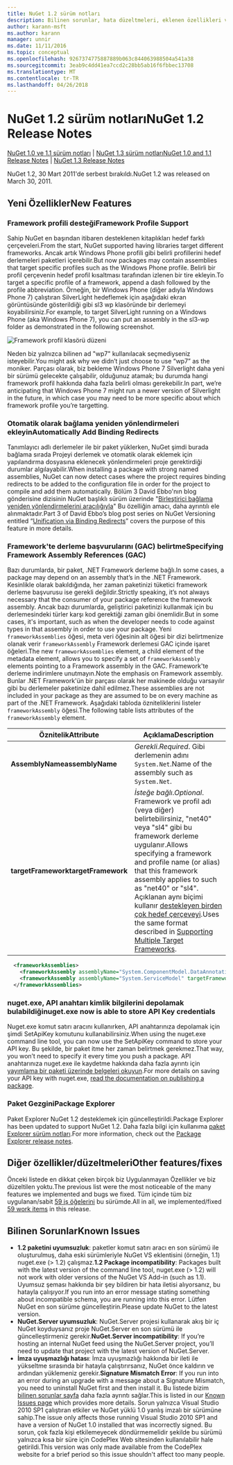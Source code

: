 ```yaml
---
title: NuGet 1.2 sürüm notları
description: Bilinen sorunlar, hata düzeltmeleri, eklenen özellikleri ve dcr dahil olmak üzere NuGet 1.2 için sürüm notları.
author: karann-msft
ms.author: karann
manager: unnir
ms.date: 11/11/2016
ms.topic: conceptual
ms.openlocfilehash: 9267374775887889b063c844063988504a541a38
ms.sourcegitcommit: 3eab9c4dd41ea7ccd2c28bb5ab16f6fbbec13708
ms.translationtype: MT
ms.contentlocale: tr-TR
ms.lasthandoff: 04/26/2018
---
```

# <a name="nuget-12-release-notes"></a><span data-ttu-id="06927-103">NuGet 1.2 sürüm notları</span><span class="sxs-lookup"><span data-stu-id="06927-103">NuGet 1.2 Release Notes</span></span>

<span data-ttu-id="06927-104">[NuGet 1.0 ve 1.1 sürüm notları](../release-notes/nuget-1.1.md) | [NuGet 1.3 sürüm notları](../release-notes/nuget-1.3.md)</span><span class="sxs-lookup"><span data-stu-id="06927-104">[NuGet 1.0 and 1.1 Release Notes](../release-notes/nuget-1.1.md) | [NuGet 1.3 Release Notes](../release-notes/nuget-1.3.md)</span></span>

<span data-ttu-id="06927-105">NuGet 1.2, 30 Mart 2011'de serbest bırakıldı.</span><span class="sxs-lookup"><span data-stu-id="06927-105">NuGet 1.2 was released on March 30, 2011.</span></span>

## <a name="new-features"></a><span data-ttu-id="06927-106">Yeni Özellikler</span><span class="sxs-lookup"><span data-stu-id="06927-106">New Features</span></span>

### <a name="framework-profile-support"></a><span data-ttu-id="06927-107">Framework profili desteği</span><span class="sxs-lookup"><span data-stu-id="06927-107">Framework Profile Support</span></span>

<span data-ttu-id="06927-108">Sahip NuGet en başından itibaren desteklenen kitaplıkları hedef farklı çerçeveleri.</span><span class="sxs-lookup"><span data-stu-id="06927-108">From the start, NuGet supported having libraries target different frameworks.</span></span> <span data-ttu-id="06927-109">Ancak artık Windows Phone profili gibi belirli profillerini hedef derlemeleri paketleri içerebilir.</span><span class="sxs-lookup"><span data-stu-id="06927-109">But now packages may contain assemblies that target specific profiles such as the Windows Phone profile.</span></span> <span data-ttu-id="06927-110">Belirli bir profil çerçevenin hedef profil kısaltması tarafından izlenen bir tire ekleyin.</span><span class="sxs-lookup"><span data-stu-id="06927-110">To target a specific profile of a framework, append a dash followed by the profile abbreviation.</span></span> <span data-ttu-id="06927-111">Örneğin, bir Windows Phone (diğer adıyla Windows Phone 7) çalıştıran SilverLight hedeflemek için aşağıdaki ekran görüntüsünde gösterildiği gibi sl3 wp klasöründe bir derlemeyi koyabilirsiniz.</span><span class="sxs-lookup"><span data-stu-id="06927-111">For example, to target SilverLight running on a Windows Phone (aka Windows Phone 7), you can put an assembly in the sl3-wp folder as demonstrated in the following screenshot.</span></span>

![Framework profil klasörü düzeni](./media/framework-profile-support.png)

<span data-ttu-id="06927-113">Neden biz yalnızca bilinen ad "wp7" kullanılacak seçmediyseniz isteyebilir.</span><span class="sxs-lookup"><span data-stu-id="06927-113">You might ask why we didn’t just choose to use “wp7” as the moniker.</span></span> <span data-ttu-id="06927-114">Parçası olarak, biz bekleme Windows Phone 7 Silverlight daha yeni bir sürümü gelecekte çalışabilir, olduğunuz atamak; bu durumda hangi framework profil hakkında daha fazla belirli olması gerekebilir.</span><span class="sxs-lookup"><span data-stu-id="06927-114">In part, we’re anticipating that Windows Phone 7 might run a newer version of Silverlight in the future, in which case you may need to be more specific about which framework profile you’re targetting.</span></span>

### <a name="automatically-add-binding-redirects"></a><span data-ttu-id="06927-115">Otomatik olarak bağlama yeniden yönlendirmeleri ekleyin</span><span class="sxs-lookup"><span data-stu-id="06927-115">Automatically Add Binding Redirects</span></span>

<span data-ttu-id="06927-116">Tanımlayıcı adlı derlemeler ile bir paket yüklerken, NuGet şimdi burada bağlama sırada Projeyi derlemek ve otomatik olarak eklemek için yapılandırma dosyasına eklenecek yönlendirmeleri proje gerektirdiği durumlar algılayabilir.</span><span class="sxs-lookup"><span data-stu-id="06927-116">When installing a package with strong named assemblies, NuGet can now detect cases where the project requires binding redirects to be added to the configuration file in order for the project to compile and add them automatically.</span></span> <span data-ttu-id="06927-117">Bölüm 3 David Ebbo'nın blog gönderisine dizisinin NuGet başlıklı sürüm üzerinde "[Birleştirici bağlama yeniden yönlendirmelerini aracılığıyla](http://blog.davidebbo.com/2011/01/nuget-versioning-part-3-unification-via.html)" Bu özelliğin amacı, daha ayrıntılı ele alınmaktadır.</span><span class="sxs-lookup"><span data-stu-id="06927-117">Part 3 of David Ebbo’s blog post series on NuGet Versioning entitled “[Unification via Binding Redirects](http://blog.davidebbo.com/2011/01/nuget-versioning-part-3-unification-via.html)” covers the purpose of this feature in more details.</span></span>

<a name="framework-assembly-refs"></a>

### <a name="specifying-framework-assembly-references-gac"></a><span data-ttu-id="06927-118">Framework'te derleme başvurularını (GAC) belirtme</span><span class="sxs-lookup"><span data-stu-id="06927-118">Specifying Framework Assembly References (GAC)</span></span>

<span data-ttu-id="06927-119">Bazı durumlarda, bir paket, .NET Framework derleme bağlı.</span><span class="sxs-lookup"><span data-stu-id="06927-119">In some cases, a package may depend on an assembly that’s in the .NET Framework.</span></span> <span data-ttu-id="06927-120">Kesinlikle olarak bakıldığında, her zaman paketinizi tüketici framework derleme başvurusu ise gerekli değildir.</span><span class="sxs-lookup"><span data-stu-id="06927-120">Strictly speaking, it’s not always necessary that the consumer of your package reference the framework assembly.</span></span> <span data-ttu-id="06927-121">Ancak bazı durumlarda, geliştirici paketinizi kullanmak için bu derlemesindeki türler karşı kod gerektiği zaman gibi önemlidir.</span><span class="sxs-lookup"><span data-stu-id="06927-121">But in some cases, it's important, such as when the developer needs to code against types in that assembly in order to use your package.</span></span> <span data-ttu-id="06927-122">Yeni `frameworkAssemblies` öğesi, meta veri öğesinin alt öğesi bir dizi belirtmenize olanak verir `frameworkAssembly` Framework derlemesi GAC içinde işaret öğeleri.</span><span class="sxs-lookup"><span data-stu-id="06927-122">The new `frameworkAssemblies` element, a child element of the metadata element, allows you to specify a set of `frameworkAssembly` elements pointing to a Framework assembly in the GAC.</span></span> <span data-ttu-id="06927-123">Framework'te derleme indirimlere unutmayın.</span><span class="sxs-lookup"><span data-stu-id="06927-123">Note the emphasis on Framework assembly.</span></span>
<span data-ttu-id="06927-124">Bunlar .NET Framework'ün bir parçası olarak her makinede olduğu varsayılır gibi bu derlemeler paketinize dahil edilmez.</span><span class="sxs-lookup"><span data-stu-id="06927-124">These assemblies are not included in your package as they are assumed to be on every machine  as part of the .NET Framework.</span></span> <span data-ttu-id="06927-125">Aşağıdaki tabloda özniteliklerini listeler `frameworkAssembly` öğesi.</span><span class="sxs-lookup"><span data-stu-id="06927-125">The following table lists attributes of the `frameworkAssembly` element.</span></span>


|<span data-ttu-id="06927-126">Öznitelik</span><span class="sxs-lookup"><span data-stu-id="06927-126">Attribute</span></span> |<span data-ttu-id="06927-127">Açıklama</span><span class="sxs-lookup"><span data-stu-id="06927-127">Description</span></span>|
|----------------|-----------|
|<span data-ttu-id="06927-128">**AssemblyName**</span><span class="sxs-lookup"><span data-stu-id="06927-128">**assemblyName**</span></span>|<span data-ttu-id="06927-129">*Gerekli*.</span><span class="sxs-lookup"><span data-stu-id="06927-129">*Required*.</span></span> <span data-ttu-id="06927-130">Gibi derlemenin adını `System.Net`.</span><span class="sxs-lookup"><span data-stu-id="06927-130">Name of the assembly such as `System.Net`.</span></span>|
|<span data-ttu-id="06927-131">**targetFramework**</span><span class="sxs-lookup"><span data-stu-id="06927-131">**targetFramework**</span></span>|<span data-ttu-id="06927-132">*İsteğe bağlı*.</span><span class="sxs-lookup"><span data-stu-id="06927-132">*Optional*.</span></span> <span data-ttu-id="06927-133">Framework ve profil adı (veya diğer) belirtebilirsiniz, "net40" veya "sl4" gibi bu framework derleme uygulanır.</span><span class="sxs-lookup"><span data-stu-id="06927-133">Allows specifying a framework and profile name (or alias) that this framework assembly applies to such as "net40" or "sl4".</span></span> <span data-ttu-id="06927-134">Açıklanan aynı biçimi kullanır [destekleyen birden çok hedef çerçeveyi](../create-packages/supporting-multiple-target-frameworks.md).</span><span class="sxs-lookup"><span data-stu-id="06927-134">Uses the same format described in [Supporting Multiple Target Frameworks](../create-packages/supporting-multiple-target-frameworks.md).</span></span>|

```xml
  <frameworkAssemblies>
    <frameworkAssembly assemblyName="System.ComponentModel.DataAnnotations" targetFramework="net40" />
    <frameworkAssembly assemblyName="System.ServiceModel" targetFramework="net40" />
  </frameworkAssemblies>
```

### <a name="nugetexe-now-is-able-to-store-api-key-credentials"></a><span data-ttu-id="06927-135">nuget.exe, API anahtarı kimlik bilgilerini depolamak bulabildiği</span><span class="sxs-lookup"><span data-stu-id="06927-135">nuget.exe now is able to store API Key credentials</span></span>

<span data-ttu-id="06927-136">Nuget.exe komut satırı aracını kullanırken, API anahtarınıza depolamak için şimdi SetApiKey komutunu kullanabilirsiniz.</span><span class="sxs-lookup"><span data-stu-id="06927-136">When using the nuget.exe command line tool, you can now use the SetApiKey command to store your API key.</span></span> <span data-ttu-id="06927-137">Bu şekilde, bir paket itme her zaman belirtmek gerekmez.</span><span class="sxs-lookup"><span data-stu-id="06927-137">That way, you won’t need to specify it every time you push a package.</span></span> <span data-ttu-id="06927-138">API anahtarınıza nuget.exe ile kaydetme hakkında daha fazla ayrıntı için [yayımlama bir paketi üzerinde belgeleri okuyun](../create-packages/publish-a-package.md).</span><span class="sxs-lookup"><span data-stu-id="06927-138">For more details on saving your API key with nuget.exe, [read the documentation on publishing a package](../create-packages/publish-a-package.md).</span></span>

### <a name="package-explorer"></a><span data-ttu-id="06927-139">Paket Gezgini</span><span class="sxs-lookup"><span data-stu-id="06927-139">Package Explorer</span></span>
<span data-ttu-id="06927-140">Paket Explorer NuGet 1.2 desteklemek için güncelleştirildi.</span><span class="sxs-lookup"><span data-stu-id="06927-140">Package Explorer has been updated to support NuGet 1.2.</span></span> <span data-ttu-id="06927-141">Daha fazla bilgi için kullanıma [paket Explorer sürüm notları](http://nuget.codeplex.com/wikipage?title=New%20features%20in%20NuGet%20Package%20Explorer%201.0).</span><span class="sxs-lookup"><span data-stu-id="06927-141">For more information, check out the [Package Explorer release notes](http://nuget.codeplex.com/wikipage?title=New%20features%20in%20NuGet%20Package%20Explorer%201.0).</span></span>

## <a name="other-featuresfixes"></a><span data-ttu-id="06927-142">Diğer özellikler/düzeltmeleri</span><span class="sxs-lookup"><span data-stu-id="06927-142">Other features/fixes</span></span>

<span data-ttu-id="06927-143">Önceki listede en dikkat çeken birçok biz Uygulanmayan Özellikler ve biz düzeltilen yoktu.</span><span class="sxs-lookup"><span data-stu-id="06927-143">The previous list were the most noticeable of the many features we implemented and bugs we fixed.</span></span> <span data-ttu-id="06927-144">Tüm içinde tüm biz uygulanan/sabit [59 iş öğelerini](http://nuget.codeplex.com/workitem/list/advanced?keyword=&status=All&type=All&priority=All&release=NuGet%201.2&assignedTo=All&component=All&sortField=Votes&sortDirection=Descending&page=0) bu sürümde.</span><span class="sxs-lookup"><span data-stu-id="06927-144">All in all, we implemented/fixed [59 work items](http://nuget.codeplex.com/workitem/list/advanced?keyword=&status=All&type=All&priority=All&release=NuGet%201.2&assignedTo=All&component=All&sortField=Votes&sortDirection=Descending&page=0) in this release.</span></span>

## <a name="known-issues"></a><span data-ttu-id="06927-145">Bilinen Sorunlar</span><span class="sxs-lookup"><span data-stu-id="06927-145">Known Issues</span></span>

* <span data-ttu-id="06927-146">**1.2 paketini uyumsuzluk**: paketler komut satırı aracı en son sürümü ile oluşturulmuş, daha eski sürümleriyle NuGet VS eklentisini (örneğin, 1.1) nuget.exe (> 1.2) çalışmaz.</span><span class="sxs-lookup"><span data-stu-id="06927-146">**1.2 Package incompatibility**: Packages built with the latest version of the command line tool, nuget.exe (> 1.2) will not work with older versions of the NuGet VS Add-in (such as 1.1).</span></span> <span data-ttu-id="06927-147">Uyumsuz şeması hakkında bir şey bildiren bir hata iletisi alıyorsanız, bu hatayla çalışıyor.</span><span class="sxs-lookup"><span data-stu-id="06927-147">If you run into an error message stating something about incompatible schema, you are running into this error.</span></span> <span data-ttu-id="06927-148">Lütfen NuGet en son sürüme güncelleştirin.</span><span class="sxs-lookup"><span data-stu-id="06927-148">Please update NuGet to the latest version.</span></span>
* <span data-ttu-id="06927-149">**NuGet.Server uyumsuzluk**: NuGet.Server projesi kullanarak akış bir iç NuGet koyduysanız proje NuGet.Server en son sürümü ile güncelleştirmeniz gerekir.</span><span class="sxs-lookup"><span data-stu-id="06927-149">**NuGet.Server incompatibility**: If you’re hosting an internal NuGet feed using the NuGet.Server project, you’ll need to update that project with the latest version of NuGet.Server.</span></span>
* <span data-ttu-id="06927-150">**İmza uyuşmazlığı hatası**: İmza uyuşmazlığı hakkında bir ileti ile yükseltme sırasında bir hatayla çalıştırırsanız, NuGet önce kaldırın ve ardından yüklemeniz gerekir.</span><span class="sxs-lookup"><span data-stu-id="06927-150">**Signature Mismatch Error**: If you run into an error during an upgrade with a message about a Signature Mismatch, you need to uninstall NuGet first and then install it.</span></span> <span data-ttu-id="06927-151">Bu listede bizim [bilinen sorunlar sayfa](../release-notes/known-issues.md) daha fazla ayrıntı sağlar.</span><span class="sxs-lookup"><span data-stu-id="06927-151">This is listed in our [Known Issues page](../release-notes/known-issues.md) which provides more details.</span></span> <span data-ttu-id="06927-152">Sorun yalnızca Visual Studio 2010 SP1 çalıştıran etkiler ve NuGet yüklü 1.0 yanlış imzalı bir sürümüne sahip.</span><span class="sxs-lookup"><span data-stu-id="06927-152">The issue only affects those running Visual Studio 2010 SP1 and have a version of NuGet 1.0 installed that was incorrectly signed.</span></span> <span data-ttu-id="06927-153">Bu sorun, çok fazla kişi etkilemeyecek döndürmemelidir şekilde bu sürümü yalnızca kısa bir süre için CodePlex Web sitesinden kullanılabilir hale getirildi.</span><span class="sxs-lookup"><span data-stu-id="06927-153">This version was only made available from the CodePlex website for a brief period so this issue shouldn't affect too many people.</span></span>